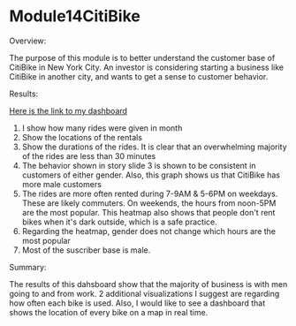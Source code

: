 # Module14CitiBike

Overview:

  The purpose of this module is to better understand the customer base of CitiBike in New York City. An investor is considering starting a business like CitiBike in another city, and wants to get a sense to customer behavior.

Results:

[Here is the link to my dashboard](https://public.tableau.com/profile/jack.getman#!/vizhome/Module14Deliverable3/CitiBikeStory?publish=yes)

1) I show how many rides were given in month
2) Show the locations of the rentals
3) Show the durations of the rides. It is clear that an overwhelming majority of the rides are less than 30 minutes
4) The behavior shown in story slide 3 is shown to be consistent in customers of either gender. Also, this graph shows us that CitiBike has more male customers
5) The rides are more often rented during 7-9AM & 5-6PM on weekdays. These are likely commuters. On weekends, the hours from noon-5PM are the most popular. This heatmap also shows that people don't rent bikes when it's dark outside, which is a safe practice.
6) Regarding the heatmap, gender does not change which hours are the most popular
7) Most of the suscriber base is male.

Summary:

  The results of this dahsboard show that the majority of business is with men going to and from work. 2 additional visualizations I suggest are regarding how often each bike is used. Also, I would like to see a dashboard that shows the location of every bike on a map in real time. 
